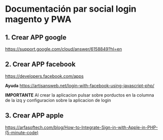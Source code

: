 # Documentación par social login magento y PWA

## 1. Crear APP google
https://support.google.com/cloud/answer/6158849?hl=en

## 2. Crear APP facebook
https://developers.facebook.com/apps

**Ayuda**
https://artisansweb.net/login-with-facebook-using-javascript-php/

**IMPORTANTE**
Al crear la aplicacion pulsar sobre porductos en la columna de la izq y configuracion sobre la aplicacion de login

## 3. Crear APP apple
https://arfasoftech.com/blog/How-to-Integrate-Sign-in-with-Apple-in-PHP-(5-minute-code)